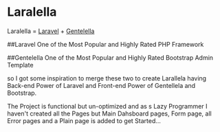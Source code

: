 # Laralella
Laralella = [Laravel](https://github.com/laravel/laravel) + [Gentelella](https://github.com/puikinsh/gentelella)


##Laravel
One of the Most Popular and Highly Rated PHP Framework

##Gentelella
One of the Most Popular and Highly Rated Bootstrap Admin Template

so I got some inspiration to merge these two to create Larallela having Back-end Power of Laravel and Front-end Power of Gentellela and Bootstrap.

The Project is functional but un-optimized and as s Lazy Programmer I haven't created all the Pages but Main Dahsboard pages, Form page, all Error pages and a Plain page is added to get Started...
